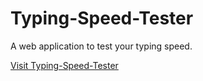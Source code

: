 # Typing-Speed-Tester

A web application to test your typing speed.

[Visit Typing-Speed-Tester](http://typetypetype.surge.sh)